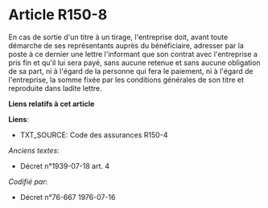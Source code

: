 # Article R150-8

En cas de sortie d'un titre à un tirage, l'entreprise doit, avant toute démarche de ses représentants auprès du bénéficiaire,
adresser par la poste à ce dernier une lettre l'informant que son contrat avec l'entreprise a pris fin et qu'il lui sera
payé, sans aucune retenue et sans aucune obligation de sa part, ni à l'égard de la personne qui fera le paiement, ni à
l'égard de l'entreprise, la somme fixée par les conditions générales de son titre et reproduite dans ladite lettre.

**Liens relatifs à cet article**

**Liens**:

  - TXT_SOURCE: Code des assurances R150-4

_Anciens textes_:

  - Décret n°1939-07-18 art. 4

_Codifié par_:

  - Décret n°76-667 1976-07-16
